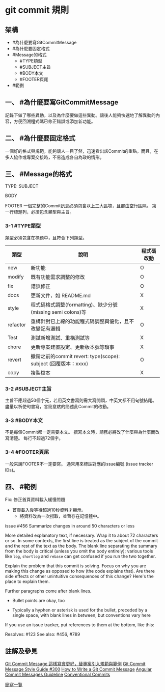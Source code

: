 # git commit 規則

## 架構
- #為什麼要寫GitCommitMessage
- #為什麼要固定格式
- #Message的格式
    - #TYPE類型
    - #SUBJECT主旨
    - #BODY本文
    - #FOOTER頁尾
- #範例

## 一、 #為什麼要寫GitCommitMessage
記錄下做了哪些異動，以及為什麼要做這些異動。讓後人能夠快速地了解異動的內容，方便回溯程式碼已修正錯誤或添加新功能。

## 二、 #為什麼要固定格式
一個好的格式與規範，能夠讓人一目了然，迅速看出該Commit的重點。而且，在多人協作或專案交接時，不易造成各自為政的情形。

## 三、 #Message的格式
TYPE: SUBJECT

BODY

FOOTER
一個完整的Commit訊息必須包含以上三大區塊，且都由空行區隔。
第一行標題列，必須包含類型與主旨。

### 3-1 #TYPE類型
類型必須包含在標題中，且符合下列類型。

| 類型 | 說明 | 程式碼改動 |
| ----- | ----- | ----- |
| new | 新功能 | O |
| modify | 既有功能需求調整的修改 | O |
| fix | 錯誤修正 | O |
| docs | 更新文件，如 README.md | X |
| style | 程式碼格式調整(formatting)、缺少分號(missing semi colons)等 | X |
| refactor | 重構針對已上線的功能程式碼調整與優化，且不改變記有邏輯 | O |
| Test | 測試新增測試、重構測試等 | X |
| chore | 更新專案建置設定、更新版本號等瑣事 | X |
| revert | 撤銷之前的commit revert: type(scope): subject (回覆版本：xxxx) | O |
| copy | 複製檔案 | X |

### 3-2 #SUBJECT主旨
主旨不應超過50個字元，若用英文書寫則需大寫開頭，中英文都不用句號結尾。
盡量以祈使句書寫，言簡意賅的簡述此Commit的改動。

### 3-3 #BODY本文
不是每個Commit都一定需要本文。
撰寫本文時，請務必將改了什麼與為什麼而改寫清楚。
每行不超過72個字。

### 3-4 #FOOTER頁尾
一般來說FOOTER不一定要寫。
通常用來標註對應的issue編號 (issue tracker IDs)。

## 四、 #範例
Fix: 修正首頁資料載入緩慢問題

- 首頁載入後等待超過10秒資料才顯示。
    - 將資料改為一次撈取，並暫存在記憶體中。

issue #456
Summarize changes in around 50 characters or less

More detailed explanatory text, if necessary. Wrap it to about 72
characters or so. In some contexts, the first line is treated as the
subject of the commit and the rest of the text as the body. The
blank line separating the summary from the body is critical (unless
you omit the body entirely); various tools like `log`, `shortlog`
and `rebase` can get confused if you run the two together.

Explain the problem that this commit is solving. Focus on why you
are making this change as opposed to how (the code explains that).
Are there side effects or other unintuitive consequences of this
change? Here's the place to explain them.

Further paragraphs come after blank lines.

 - Bullet points are okay, too

 - Typically a hyphen or asterisk is used for the bullet, preceded
   by a single space, with blank lines in between, but conventions
   vary here

If you use an issue tracker, put references to them at the bottom,
like this:

Resolves: #123
See also: #456, #789

## 註解及參見
[Git Commit Message 這樣寫會更好，替專案引入規範與範例](https://wadehuanglearning.blogspot.com/2019/05/commit-commit-commit-why-what-commit.html)
[Git Commit Message Style Guide #300](https://github.com/android/architecture-samples/issues/300)
[How to Write a Git Commit Message](https://cbea.ms/git-commit/)
[Angular Commit Messages Guideline](https://github.com/angular/angular/blob/22b96b9/CONTRIBUTING.md#commit)
[Conventional Commits](https://www.conventionalcommits.org/en/v1.0.0/)

[簡寫一覽](../abbreviationslist.md)
